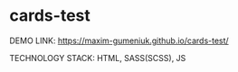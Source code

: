 # cards-test

DEMO LINK: https://maxim-gumeniuk.github.io/cards-test/





TECHNOLOGY STACK: HTML, SASS(SCSS), JS
